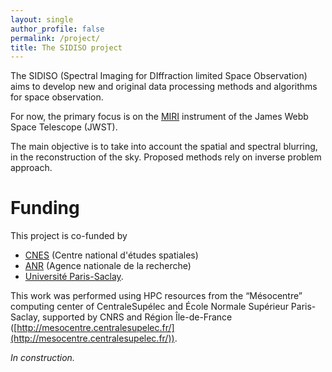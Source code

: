 ```yaml
---
layout: single
author_profile: false
permalink: /project/
title: The SIDISO project
---
```


The SIDISO (Spectral Imaging for DIffraction limited Space Observation) aims to
develop new and original data processing methods and algorithms for space
observation.

For now, the primary focus is on the [MIRI](https://www.jwst.fr/2021/02/miri/)
instrument of the James Webb Space Telescope (JWST).

The main objective is to take into account the spatial and spectral blurring, in
the reconstruction of the sky. Proposed methods rely on inverse problem
approach.

# Funding

This project is co-funded by

- [CNES](http://cnes.fr/) (Centre national d'études spatiales)
- [ANR](http://anr.fr/) (Agence nationale de la recherche)
- [Université Paris-Saclay](https://www.universite-paris-saclay.fr/).

This work was performed using HPC resources from the “Mésocentre” computing
center of CentraleSupélec and École Normale Supérieur Paris-Saclay, supported by
CNRS and Région Île-de-France
([http://mesocentre.centralesupelec.fr/](http://mesocentre.centralesupelec.fr/)).

_In construction._
